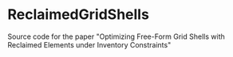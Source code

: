 # ReclaimedGridShells
Source code for the paper "Optimizing Free-Form Grid Shells with Reclaimed Elements under Inventory Constraints"
